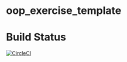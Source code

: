 # oop_exercise_template

# Build Status
[![CircleCI](https://circleci.com/gh/DeadBlasoul/oop_exercise_template.svg?style=svg)](https://circleci.com/gh/DeadBlasoul/oop_exercise_template)
